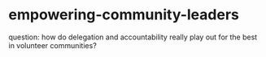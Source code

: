 # empowering-community-leaders
question: how do delegation and accountability really play out for the best in volunteer communities?
